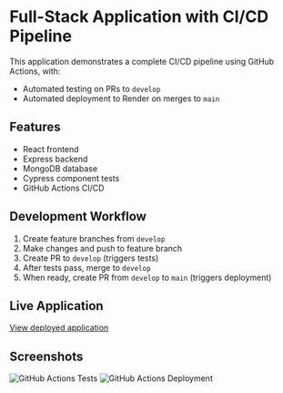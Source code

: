 # Full-Stack Application with CI/CD Pipeline

This application demonstrates a complete CI/CD pipeline using GitHub Actions, with:
- Automated testing on PRs to `develop`
- Automated deployment to Render on merges to `main`

## Features
- React frontend
- Express backend
- MongoDB database
- Cypress component tests
- GitHub Actions CI/CD

## Development Workflow
1. Create feature branches from `develop`
2. Make changes and push to feature branch
3. Create PR to `develop` (triggers tests)
4. After tests pass, merge to `develop`
5. When ready, create PR from `develop` to `main` (triggers deployment)

## Live Application
[View deployed application](https://ci-cd-pipeline-o0k8.onrender.com)

## Screenshots
![GitHub Actions Tests](images/tests.png)
![GitHub Actions Deployment](images/deployment.png)